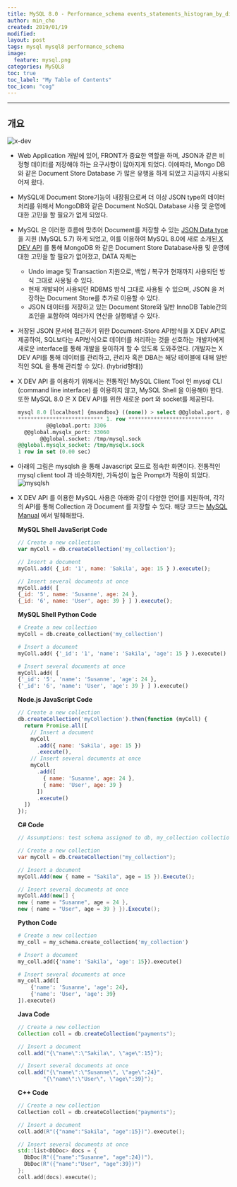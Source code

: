 ```yaml
---
title: MySQL 8.0 - Performance_schema events_statements_histogram_by_digest Table
author: min_cho
created: 2019/01/19
modified:
layout: post
tags: mysql mysql8 performance_schema
image:
  feature: mysql.png
categories: MySQL8
toc: true
toc_label: "My Table of Contents"
toc_icon: "cog"
---
```



------
## 개요

![x-dev](/Users/kakaobank/Downloads/x-dev.jpeg)

- Web Application 개발에 있어, FRONT가 중요한 역할을 하며, JSON과 같은 비정형 데이터를 저장해야 하는 요구사항이 많아지게 되었다. 이에따라, Mongo DB 와 같은 Document Store Database 가 많은 유행을 하게 되었고 지금까지 사용되어져 왔다.

- MySQL에 Document Store기능이 내장됨으로써 더 이상 JSON type의 데이터 처리를 위해서 MongoDB와 같은 Document NoSQL Database 사용 및 운영에 대한 고민을 할 필요가 없게 되었다.

- MySQL 은 이러한 흐름에 맞추어 Document를 저장할 수 있는 [JSON Data type](https://wiki.kabang.io/display/KAKAOBANK/JSON+Data+Type) 을 지원 (MySQL 5.7) 하게 되었고, 이를 이용하여 MySQL 8.0에 새로 소개된[ X DEV API](https://dev.mysql.com/doc/x-devapi-userguide/en/) 를 통해 MongoDB 와 같은 Document Store Database사용 및 운영에 대한 고민을 할 필요가 없어졌고, DATA 자체는

  - Undo image 및 Transaction 지원으로, 백업 / 복구가 현재까지 사용되던 방식 그대로 사용될 수 있다.
  - 현재 개발되어 사용되던 RDBMS 방식 그대로 사용될 수 있으며, JSON 을 저장하는 Document Store를 추가로 이용할 수 있다.
  - JSON 데이터를 저장하고 있는 Document Store와 일반 InnoDB Table간의 조인을 포함하여 여러가지 연산을 실행해낼 수 있다.



- 저장된 JSON 문서에 접근하기 위한 Document-Store API방식을 X DEV API로 제공하여, SQL보다는 API방식으로 데이터를 처리하는 것을 선호하는 개발자에게 새로운 interface를 통해 개발을 용이하게 할 수 있도록 도와주었다. (개발자는 X DEV API를 통해 데이터를 관리하고, 관리자 혹은 DBA는 해당 테이블에 대해 일반적인 SQL 을 통해 관리할 수 있다. (hybrid형태))

- X DEV API 를 이용하기 위해서는 전통적인 MySQL Client Tool 인 mysql CLI (command line interface) 를 이용하지 않고, MySQL Shell 을 이용해야 한다. 또한 MySQL 8.0 은 X DEV API를 위한 새로운 port 와 socket를 제공된다.

  ```sql
  mysql 8.0 [localhost] {msandbox} ((none)) > select @@global.port, @@global.mysqlx_port, @@global.socket,  @@global.mysqlx_socket\G
  *************************** 1. row ***************************
           @@global.port: 3306
    @@global.mysqlx_port: 33060
         @@global.socket: /tmp/mysql.sock
  @@global.mysqlx_socket: /tmp/mysqlx.sock
  1 row in set (0.00 sec)
  ```





- 아래의 그림은 mysqlsh 을 통해 Javascript 모드로 접속한 화면이다. 전통적인 mysql client tool 과 비슷하지만, 가독성이 높은 Prompt가 적용이 되었다.
  ![mysqlsh](/Users/kakaobank/Downloads/mysqlsh.jpeg)

- X DEV API 를 이용한 MySQL 사용은 아래와 같이 다양한 언어를 지원하며, 각각의 API를 통해 Collection 과 Document 를 저장할 수 있다. 해당 코드는 [MySQL Manual](https://dev.mysql.com/doc/x-devapi-userguide/en/collection-crud-function-overview.html) 에서 발췌해왔다.

  **MySQL Shell JavaScript Code**

  ```js
  // Create a new collection
  var myColl = db.createCollection('my_collection');

  // Insert a document
  myColl.add( {_id: '1', name: 'Sakila', age: 15 } ).execute();

  // Insert several documents at once
  myColl.add( [
  {_id: '5', name: 'Susanne', age: 24 },
  {_id: '6', name: 'User', age: 39 } ] ).execute();
  ```

  **MySQL Shell Python Code**

  ```python
  # Create a new collection
  myColl = db.create_collection('my_collection')

  # Insert a document
  myColl.add( {'_id': '1', 'name': 'Sakila', 'age': 15 } ).execute()

  # Insert several documents at once
  myColl.add( [
  {'_id': '5', 'name': 'Susanne', 'age': 24 },
  {'_id': '6', 'name': 'User', 'age': 39 } ] ).execute()
  ```

  **Node.js JavaScript Code**

  ```js
  // Create a new collection
  db.createCollection('myCollection').then(function (myColl) {
    return Promise.all([
      // Insert a document
      myColl
        .add({ name: 'Sakila', age: 15 })
        .execute(),
      // Insert several documents at once
      myColl
        .add([
          { name: 'Susanne', age: 24 },
          { name: 'User', age: 39 }
        ])
        .execute()
    ])
  });
  ```

  **C# Code**

  ```csharp
  // Assumptions: test schema assigned to db, my_collection collection not exists

  // Create a new collection
  var myColl = db.CreateCollection("my_collection");

  // Insert a document
  myColl.Add(new { name = "Sakila", age = 15 }).Execute();

  // Insert several documents at once
  myColl.Add(new[] {
  new { name = "Susanne", age = 24 },
  new { name = "User", age = 39 } }).Execute();
  ```

  **Python Code**

  ```python
  # Create a new collection
  my_coll = my_schema.create_collection('my_collection')

  # Insert a document
  my_coll.add({'name': 'Sakila', 'age': 15}).execute()

  # Insert several documents at once
  my_coll.add([
      {'name': 'Susanne', 'age': 24},
      {'name': 'User', 'age': 39}
  ]).execute()
  ```

  **Java Code**

  ```java
  // Create a new collection
  Collection coll = db.createCollection("payments");

  // Insert a document
  coll.add("{\"name\":\"Sakila\", \"age\":15}");

  // Insert several documents at once
  coll.add("{\"name\":\"Susanne\", \"age\":24}",
          "{\"name\":\"User\", \"age\":39}");
  ```

  **C++ Code**

  ```cpp
  // Create a new collection
  Collection coll = db.createCollection("payments");

  // Insert a document
  coll.add(R"({"name":"Sakila", "age":15})").execute();

  // Insert several documents at once
  std::list<DbDoc> docs = {
    DbDoc(R"({"name":"Susanne", "age":24})"),
    DbDoc(R"({"name":"User", "age":39})")
  };
  coll.add(docs).execute();
  ```



#
